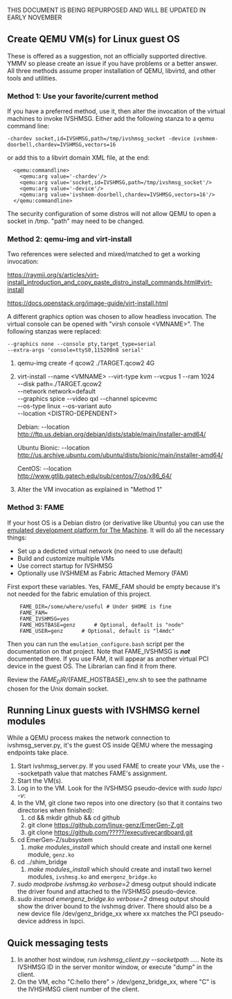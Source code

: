 THIS DOCUMENT IS BEING REPURPOSED AND WILL BE UPDATED IN EARLY NOVEMBER

## Create QEMU VM(s) for Linux guest OS

These is offered as a suggestion, not an officially supported directive.  YMMV
so please create an issue if you have problems or a better answer.
All three methods assume proper installation of QEMU, libvirtd, and other
tools and utilities.

### Method 1: Use your favorite/current method

If you have a preferred method, use it, then alter the invocation of the
virtual machines to invoke IVSHMSG.  Either add the following stanza to
a qemu command line:

```
-chardev socket,id=IVSHMSG,path=/tmp/ivshmsg_socket -device ivshmem-doorbell,chardev=IVSHMSG,vectors=16
```
or add this to a libvirt domain XML file, at the end:
```
  <qemu:commandline>
    <qemu:arg value='-chardev'/>
    <qemu:arg value='socket,id=IVSHMSG,path=/tmp/ivshmsg_socket'/>
    <qemu:arg value='-device'/>
    <qemu:arg value='ivshmem-doorbell,chardev=IVSHMSG,vectors=16'/>
  </qemu:commandline>
```

The security configuration of some distros will not allow QEMU to open a
socket in /tmp.  "path" may need to be changed.

### Method 2: qemu-img and virt-install

Two references were selected and mixed/matched to get a working invocation:

https://raymii.org/s/articles/virt-install_introduction_and_copy_paste_distro_install_commands.html#virt-install
    
https://docs.openstack.org/image-guide/virt-install.html

A different graphics option was chosen to allow headless invocation.  The
virtual console can be opened with "virsh console &lt;VMNAME&gt;".  The
following stanzas were replaced:

    --graphics none --console pty,target_type=serial
    --extra-args 'console=ttyS0,115200n8 serial'

1. qemu-img create -f qcow2 ./TARGET.qcow2 4G
1. virt-install --name &lt;VMNAME&gt; --virt-type kvm --vcpus 1 --ram 1024 \
	--disk path=./TARGET.qcow2 \
	--network network=default \
	--graphics spice --video qxl --channel spicevmc \
	--os-type linux --os-variant auto \
	--location &lt;DISTRO-DEPENDENT&gt;

    Debian: --location
http://ftp.us.debian.org/debian/dists/stable/main/installer-amd64/

    Ubuntu Bionic: --location
http://us.archive.ubuntu.com/ubuntu/dists/bionic/main/installer-amd64/

    CentOS: --location
http://www.gtlib.gatech.edu/pub/centos/7/os/x86_64/

1. Alter the VM invocation as explained in "Method 1"

### Method 3: FAME

If your host OS is a Debian distro (or derivative like Ubuntu) you can use
the [emulated development platform for The Machine](FAME_background.md).
It will do all the necessary things:

* Set up a dedicted virtual network (no need to use default)
* Build and customize multiple VMs
* Use correct startup for IVSHMSG
* Optionally use IVSHMEM as Fabric Attached Memory (FAM)

First export these variables.  Yes, FAME_FAM should be empty because it's
not needed for the fabric emulation of this project.

```
    FAME_DIR=/some/where/useful	# Under $HOME is fine
    FAME_FAM=
    FAME_IVSHMSG=yes
    FAME_HOSTBASE=genz		# Optional, default is "node"
    FAME_USER=genz		# Optional, default is "l4mdc"
```

Then you can run the `emulation_configure.bash` script per the documentation
on that project.  Note that FAME_IVSHMSG is ***not*** documented there.
If you use FAM, it will appear as another virtual PCI device in the
guest OS.  The Librarian can find it from there.

Review the $FAME_DIR/${FAME_HOSTBASE}_env.sh to see the pathname chosen
for the Unix domain socket.

## Running Linux guests with IVSHMSG kernel modules

While a QEMU process makes the network connection to ivshmsg_server.py, it's
the guest OS inside QEMU where the messaging endpoints take place.

1. Start ivshmsg_server.py.  If you used FAME to create your VMs, use the
   --socketpath value that matches FAME's assignment.
1. Start the VM(s).
1. Log in to the VM.  Look for the IVSHMSG pseudo-device with *sudo lspci -v*:
1. In the VM, git clone two repos into one directory (so that it contains
   two directories when finished):
   1. cd && mkdir github && cd github
   1. git clone https://github.com/linux-genz/EmerGen-Z.git
   1. git clone https://github.com/?????/executivecardboard.git
1. cd EmerGen-Z/subsystem
   1. *make modules_install* which should create and install one kernel module, 
      `genz.ko`
1. cd ../shim_bridge
   1. *make modules_install* which should create and install two kernel modules,
      `ivshmsg.ko` and `emergenz_bridge.ko`
1. *sudo modprobe ivshmsg.ko verbose=2*  dmesg output should indicate the driver
   found and attached to the IVSHMSG pseudo-device.
1. *sudo insmod emergenz_bridge.ko verbose=2*  dmesg output should show the
   driver bound to the ivshmsg driver.  There should also be a new device file
   /dev/genz_bridge_xx where xx matches the PCI pseudo-device address in lspci.

## Quick messaging tests

1. In another host window, run *ivshmsg_client.py --socketpath ....*.  Note its
   IVSHMSG ID in the server monitor window, or execute "dump" in the client.
1. On the VM, echo "C:hello there" > /dev/genz_bridge_xx, where "C" is the
   IVHSHMSG client number of the client.

